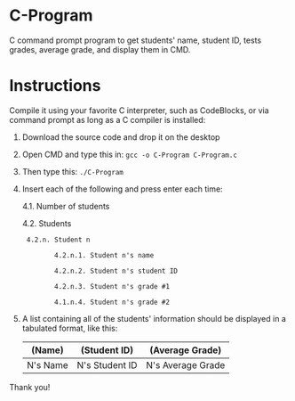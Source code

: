 # C-Program
C command prompt program to get students' name, student ID, tests grades, average grade, and display them in CMD.

# Instructions
Compile it using your favorite C interpreter, such as CodeBlocks, or via command prompt as long as a C compiler is installed:

1. Download the source code and drop it on the desktop

2. Open CMD and type this in:
```gcc -o C-Program C-Program.c```

3. Then type this:
```./C-Program```

4. Insert each of the following and press enter each time:

   4.1. Number of students
   
   4.2. Students
   
        4.2.n. Student n
        
               4.2.n.1. Student n's name
        
               4.2.n.2. Student n's student ID
        
               4.2.n.3. Student n's grade #1
        
               4.1.n.4. Student n's grade #2

5. A list containing all of the students' information should be displayed in a tabulated format, like this:

   (Name) | (Student ID) | (Average Grade)
   ------ | ------------ | -------------
   N's Name | N's Student ID | N's Average Grade

Thank you!
